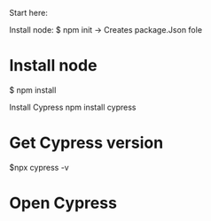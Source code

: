 Start here:

Install node:
$ npm init -> Creates package.Json fole

# Install node
$ npm install

Install Cypress
npm install cypress 

# Get Cypress version
$npx cypress -v

# Open Cypress
